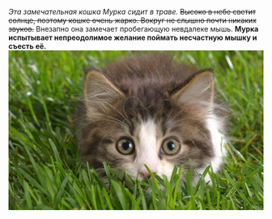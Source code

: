 *Эта замечательная кошка Мурка сидит в траве.* ~~Высоко в небе светит солнце, поэтому кошке очень жарко. Вокруг не слышно почти никаких звуков.~~ Внезапно она замечает пробегающую невдалеке мышь. **Мурка испытывает непреодолимое желание поймать несчастную мышку и съесть её.**
![](Кошка.jpg)
